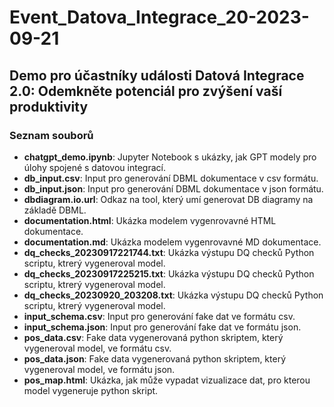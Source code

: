 # Event_Datova_Integrace_20-2023-09-21
## Demo pro účastníky události Datová Integrace 2.0: Odemkněte potenciál pro zvýšení vaší produktivity

### Seznam souborů
- **chatgpt_demo.ipynb**: Jupyter Notebook s ukázky, jak GPT modely pro úlohy spojené s datovou integrací.
- **db_input.csv**: Input pro generování DBML dokumentace v csv formátu.
- **db_input.json**: Input pro generování DBML dokumentace v json formátu.
- **dbdiagram.io.url**: Odkaz na tool, který umí generovat DB diagramy na základě DBML.
- **documentation.html**: Ukázka modelem vygenrovavné HTML dokumentace.
- **documentation.md**: Ukázka modelem vygenrovavné MD dokumentace.
- **dq_checks_20230917221744.txt**: Ukázka výstupu DQ checků Python scriptu, ktrerý vygeneroval model.
- **dq_checks_20230917225215.txt**: Ukázka výstupu DQ checků Python scriptu, ktrerý vygeneroval model.
- **dq_checks_20230920_203208.txt**: Ukázka výstupu DQ checků Python scriptu, ktrerý vygeneroval model.
- **input_schema.csv**: Input pro generování fake dat ve formátu csv.
- **input_schema.json**: Input pro generování fake dat ve formátu json.
- **pos_data.csv**: Fake data vygenerovaná python skriptem, který vygeneroval model, ve formátu csv.
- **pos_data.json**: Fake data vygenerovaná python skriptem, který vygeneroval model, ve formátu json.
- **pos_map.html**: Ukázka, jak může vypadat vizualizace dat, pro kterou model vygeneruje python skript.
